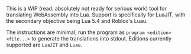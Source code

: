 This is a WIP (read: absolutely not ready for serious work) tool for translating WebAssembly into Lua. Support is specifically for LuaJIT, with the secondary objective being Lua 5.4 and Roblox's Luau.

The instructions are minimal; run the program as `program <edition> <file...>` to generate the translations into stdout. Editions currently supported are `LuaJIT` and `Luau`.
